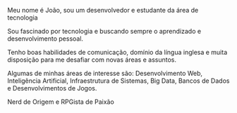 Meu nome é João, sou um desenvolvedor e estudante da área de tecnologia

Sou fascinado por tecnologia e buscando sempre o aprendizado e desenvolvimento pessoal.

Tenho boas habilidades de comunicação, domínio da língua inglesa e muita disposição para me desafiar com novas áreas e assuntos.

Algumas de minhas áreas de interesse são: Desenvolvimento Web, Inteligência Artificial, Infraestrutura de Sistemas, Big Data, Bancos de Dados e Desenvolvimentos de Jogos.

Nerd de Origem e RPGista de Paixão 

<!--
**Th3Crw/Th3Crw** is a ✨ _special_ ✨ repository because its `README.md` (this file) appears on your GitHub profile.

Here are some ideas to get you started:

- 🔭 I’m currently working on ...
- 🌱 I’m currently learning ...
- 👯 I’m looking to collaborate on ...
- 🤔 I’m looking for help with ...
- 💬 Ask me about ...
- 📫 How to reach me: ...
- 😄 Pronouns: ...
- ⚡ Fun fact: ...
-->
